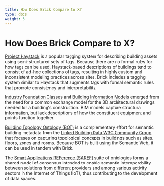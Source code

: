 ```yaml
---
title: How Does Brick Compare to X?
type: docs
weight: 3
---
```


# How Does Brick Compare to X?

[Project Haystack](https://project-haystack.org) is a popular tagging system for describing building assets using semi-structured sets of tags. Because there are no formal rules for how tags can be used, Haystack-based descriptions of buildings tend to consist of ad-hoc collections of tags, resulting in highly custom and inconsistent modeling practices across sites. Brick includes a tagging system similar to Haystack that augments tags with formal semantic rules that promote consistency and interpretability.

[Industry Foundation Classes](https://technical.buildingsmart.org) and [Building Information Models](https://www.nationalbimstandard.org) emerged from the need for a common exchange model for the 3D architectural drawings needed for a building's construction. BIM models capture structural information, but lack descriptions of how the constituent equipment and points function together.

[Building Topology Ontology (BOT)](https://w3c-lbd-cg.github.io/bot/) is a complementary effort for semantic building metadata from the [Linked Building Data W3C Community Group](https://www.w3.org/community/lbd/) that focuses on capturing topological concepts in buildings such as sites, floors, zones and rooms. Because BOT is built using the Semantic Web, it can be used in tandem with Brick.

The [Smart Applications REFerence (SAREF)](https://saref.etsi.org) suite of ontologies forms a shared model of consensus intended to enable semantic interoperability between solutions from different providers and among various activity sectors in the Internet of Things (IoT), thus contributing to the development of data spaces.

